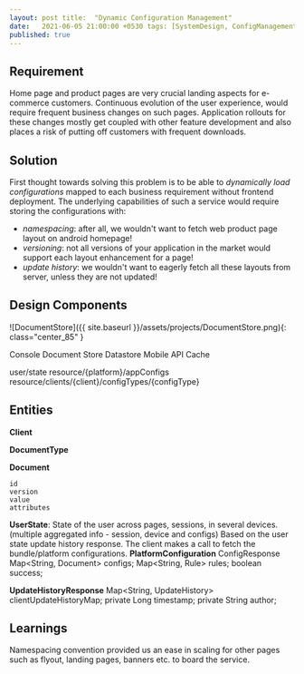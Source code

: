 ```yaml
---
layout: post title:  "Dynamic Configuration Management"
date:   2021-06-05 21:00:00 +0530 tags: [SystemDesign, ConfigManagement]
published: true
---
```


## Requirement

Home page and product pages are very crucial landing aspects for e-commerce customers. Continuous evolution of the user
experience, would require frequent business changes on such pages. Application rollouts for these changes mostly get
coupled with other feature development and also places a risk of putting off customers with frequent downloads.

## Solution

First thought towards solving this problem is to be able to _dynamically load configurations_ mapped to each business
requirement without frontend deployment. The underlying capabilities of such a service would require storing the
configurations with:

- _namespacing_: after all, we wouldn't want to fetch web product page layout on android homepage!
- _versioning_: not all versions of your application in the market would support each layout enhancement for a page!
- _update history_: we wouldn't want to eagerly fetch all these layouts from server, unless they are not updated!

## Design Components

![DocumentStore]({{ site.baseurl }}/assets/projects/DocumentStore.png){: class="center_85" }

Console Document Store Datastore Mobile API Cache

user/state resource/{platform}/appConfigs resource/clients/{client}/configTypes/{configType}

## Entities

**Client**

**DocumentType**

**Document**

```
id
version
value
attributes
```

**UserState**: State of the user across pages, sessions, in several devices.
(multiple aggregated info - session, device and configs)
Based on the user state update history response. The client makes a call to fetch the bundle/platform configurations.
**PlatformConfiguration**
ConfigResponse Map<String, Document> configs; Map<String, Rule> rules; boolean success;

**UpdateHistoryResponse**
Map<String, UpdateHistory> clientUpdateHistoryMap; private Long timestamp; private String author;

## Learnings

Namespacing convention provided us an ease in scaling for other pages such as flyout, landing pages, banners etc. to
board the service.